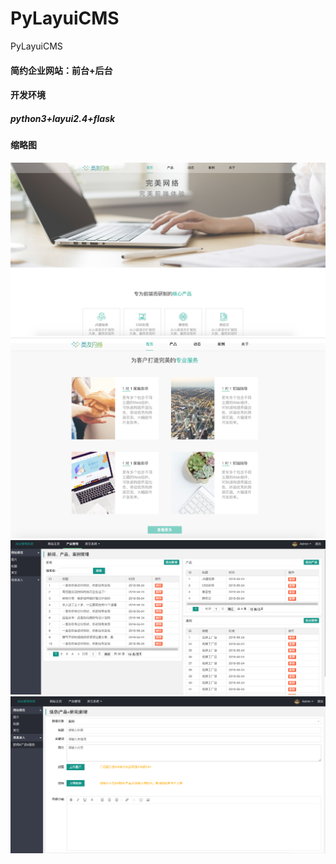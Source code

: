 # PyLayuiCMS
PyLayuiCMS
#### 简约企业网站：前台+后台
#### 开发环境
##### python3+layui2.4+flask
#### 缩略图
![前台1](/static/res/static/snap/snap1.png)
![前台2](/static/res/static/snap/snap2.png)
![后台1](/static/res/static/snap/snap3.png)
![后台2](/static/res/static/snap/snap4.png)


